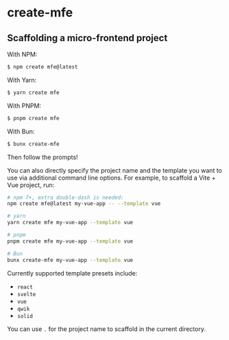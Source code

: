 # create-mfe

## Scaffolding a micro-frontend project

With NPM:

```bash
$ npm create mfe@latest
```

With Yarn:

```bash
$ yarn create mfe
```

With PNPM:

```bash
$ pnpm create mfe
```

With Bun:

```bash
$ bunx create-mfe
```

Then follow the prompts!

You can also directly specify the project name and the template you want to use via additional command line options. For example, to scaffold a Vite + Vue project, run:

```bash
# npm 7+, extra double-dash is needed:
npm create mfe@latest my-vue-app -- --template vue

# yarn
yarn create mfe my-vue-app --template vue

# pnpm
pnpm create mfe my-vue-app --template vue

# Bun
bunx create-mfe my-vue-app --template vue
```

Currently supported template presets include:

- `react`
- `svelte`
- `vue`
- `qwik`
- `solid`

You can use `.` for the project name to scaffold in the current directory.

